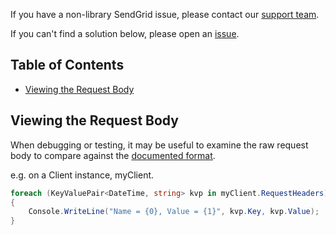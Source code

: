 If you have a non-library SendGrid issue, please contact our [support team](https://support.sendgrid.com).

If you can't find a solution below, please open an [issue](https://github.com/sendgrid/csharp-http-client/issues).

## Table of Contents

* [Viewing the Request Body](#request-body)

<a name="request-body"></a>
## Viewing the Request Body

When debugging or testing, it may be useful to examine the raw request body to compare against the [documented format](https://sendgrid.com/docs/API_Reference/api_v3.html).

e.g. on a Client instance, myClient.

```csharp
foreach (KeyValuePair<DateTime, string> kvp in myClient.RequestHeaders)
{
    Console.WriteLine("Name = {0}, Value = {1}", kvp.Key, kvp.Value);
}
```
